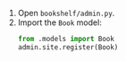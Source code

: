 1. Open `bookshelf/admin.py`.
2. Import the `Book` model:
   ```python
   from .models import Book
   admin.site.register(Book)